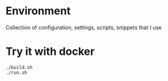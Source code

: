 # Environment

Collection of configuration, settings, scripts, snippets that I use

# Try it with docker

```
./build.sh
./run.sh
```
